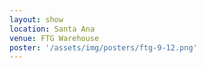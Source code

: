 ```yaml
---
layout: show
location: Santa Ana
venue: FTG Warehouse
poster: '/assets/img/posters/ftg-9-12.png'
---
```



